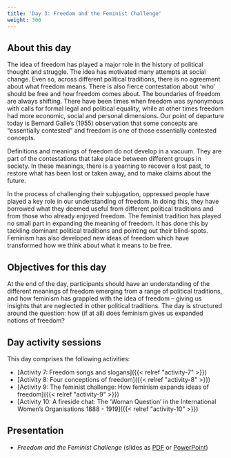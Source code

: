 ```yaml
---
title: 'Day 3: Freedom and the Feminist Challenge'
weight: 300
---
```


## About this day

The idea of freedom has played a major role in the history of political thought and
struggle. The idea has motivated many attempts at social change. Even so, across
different political traditions, there is no agreement about what freedom means. There
is also fierce contestation about ‘who’ should be free and how freedom comes about.
The boundaries of freedom are always shifting. There have been times when
freedom was synonymous with calls for formal legal and political equality, while at
other times freedom had more economic, social and personal dimensions. Our point
of departure today is Bernard Galle’s (1955) observation that some concepts are
“essentially contested” and freedom is one of those essentially contested concepts.

Definitions and meanings of freedom do not develop in a vacuum. They are part of
the contestations that take place between different groups in society. In these
meanings, there is a yearning to recover a lost past, to restore what has been lost or
taken away, and to make claims about the future.

In the process of challenging their subjugation, oppressed people have played a key
role in our understanding of freedom. In doing this, they have borrowed what they
deemed useful from different political traditions and from those who already enjoyed
freedom. The feminist tradition has played no small part in expanding the meaning of
freedom. It has done this by tackling dominant political traditions and pointing out
their blind-spots. Feminism has also developed new ideas of freedom which have
transformed how we think about what it means to be free.

## Objectives for this day

At the end of the day, participants should have an understanding of the different
meanings of freedom emerging from a range of political traditions, and how feminism
has grappled with the idea of freedom – giving us insights that are neglected in other
political traditions. The day is structured around the question: how (if at all) does
feminism gives us expanded notions of freedom?

## Day activity sessions

This day comprises the following activities:

* [Activity 7: Freedom songs and slogans]({{< relref "activity-7" >}})
* [Activity 8: Four conceptions of freedom]({{< relref "activity-8" >}})
* [Activity 9: The feminist challenge: How feminism expands ideas of freedom]({{< relref "activity-9" >}})
* [Activity 10: A fireside chat: The ‘Woman Question’ in the International
  Women’s Organisations 1888 - 1919]({{< relref "activity-10" >}})

## Presentation

* *Freedom and the Feminist Challenge* (slides as [PDF] or [PowerPoint])

[PDF]: /documents/day-3-freedom-and-the-feminist-challenge.pdf
[PowerPoint]: /documents/day-3-freedom-and-the-feminist-challenge.pptx
